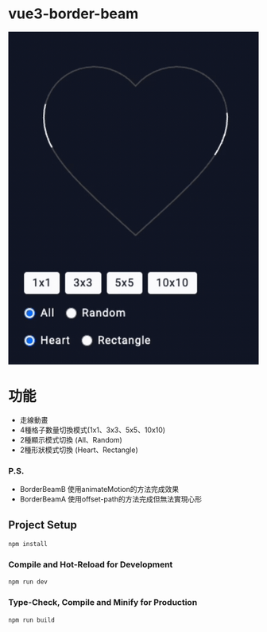 # vue3-border-beam

![閃光邊框](./public/images/pic01.gif)

# 功能

* 走線動畫
* 4種格子數量切換模式(1x1、3x3、5x5、10x10)
* 2種顯示模式切換 (All、Random)
* 2種形狀模式切換 (Heart、Rectangle)

### P.S.
* BorderBeamB 使用animateMotion的方法完成效果
* BorderBeamA 使用offset-path的方法完成但無法實現心形

## Project Setup

```sh
npm install
```

### Compile and Hot-Reload for Development

```sh
npm run dev
```

### Type-Check, Compile and Minify for Production

```sh
npm run build
```
